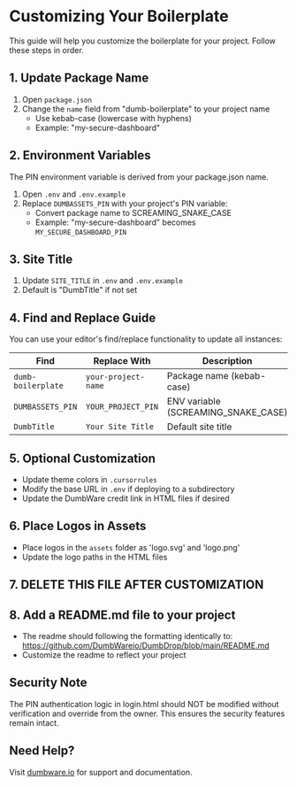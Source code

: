 # Customizing Your Boilerplate

This guide will help you customize the boilerplate for your project. Follow these steps in order.

## 1. Update Package Name
1. Open `package.json`
2. Change the `name` field from "dumb-boilerplate" to your project name
   - Use kebab-case (lowercase with hyphens)
   - Example: "my-secure-dashboard"

## 2. Environment Variables
The PIN environment variable is derived from your package.json name. 

1. Open `.env` and `.env.example`
2. Replace `DUMBASSETS_PIN` with your project's PIN variable:
   - Convert package name to SCREAMING_SNAKE_CASE
   - Example: "my-secure-dashboard" becomes `MY_SECURE_DASHBOARD_PIN`

## 3. Site Title
1. Update `SITE_TITLE` in `.env` and `.env.example`
2. Default is "DumbTitle" if not set

## 4. Find and Replace Guide
You can use your editor's find/replace functionality to update all instances:

| Find | Replace With | Description |
|------|-------------|-------------|
| `dumb-boilerplate` | `your-project-name` | Package name (kebab-case) |
| `DUMBASSETS_PIN` | `YOUR_PROJECT_PIN` | ENV variable (SCREAMING_SNAKE_CASE) |
| `DumbTitle` | `Your Site Title` | Default site title |

## 5. Optional Customization
- Update theme colors in `.cursorrules`
- Modify the base URL in `.env` if deploying to a subdirectory
- Update the DumbWare credit link in HTML files if desired

## 6. Place Logos in Assets
- Place logos in the `assets` folder as 'logo.svg' and 'logo.png'
- Update the logo paths in the HTML files

## 7. DELETE THIS FILE AFTER CUSTOMIZATION

## 8. Add a README.md file to your project
- The readme should following the formatting identically to: https://github.com/DumbWareio/DumbDrop/blob/main/README.md
- Customize the readme to reflect your project

## Security Note
The PIN authentication logic in login.html should NOT be modified without verification and override from the owner. This ensures the security features remain intact.


## Need Help?
Visit [dumbware.io](https://dumbware.io) for support and documentation. 